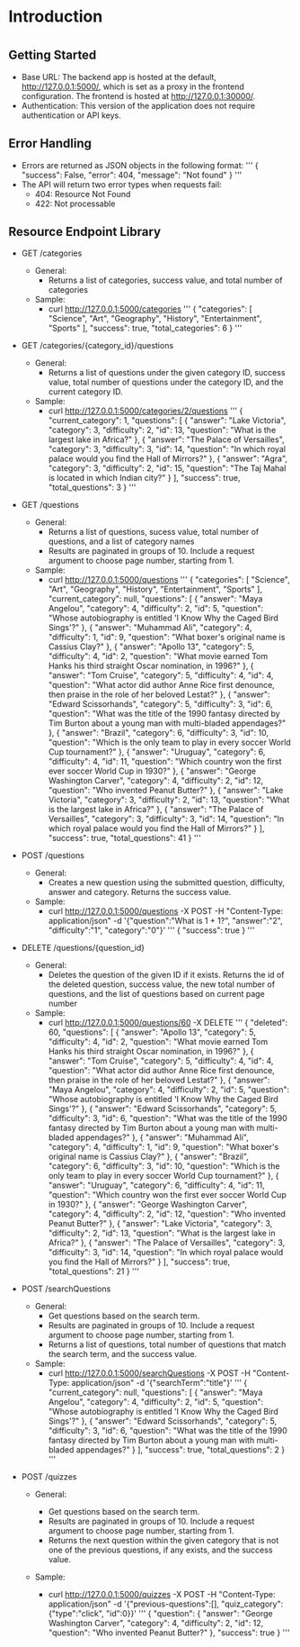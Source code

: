 # 
# Introduction
# 

## Getting Started
- Base URL: The backend app is hosted at the default, http://127.0.0.1:5000/, which is set as a proxy in the frontend configuration. The frontend is hosted at http://127.0.0.1:30000/. 
- Authentication: This version of the application does not require authentication or API keys. 

## Error Handling
- Errors are returned as JSON objects in the following format: 
    '''
    {
        "success": False, 
        "error": 404,
        "message": "Not found"
    }
    '''
- The API will return two error types when requests fail:
    - 404: Resource Not Found
    - 422: Not processable

## Resource Endpoint Library
- GET /categories
    - General: 
        - Returns a list of categories, success value, and total number of categories
    - Sample:
        - curl http://127.0.0.1:5000/categories
        '''
        {
            "categories": [
                "Science",
                "Art",
                "Geography",
                "History",
                "Entertainment",
                "Sports"
            ],
            "success": true,
            "total_categories": 6
        }
        '''

- GET /categories/{category_id}/questions
    - General:
        - Returns a list of questions under the given category ID, success value, total number of questions under the category ID, and the current category ID.
    - Sample:
        - curl http://127.0.0.1:5000/categories/2/questions
        '''
        {
            "current_category": 1, 
            "questions": [
                {
                    "answer": "Lake Victoria", 
                    "category": 3, 
                    "difficulty": 2, 
                    "id": 13, 
                    "question": "What is the largest lake in Africa?"
                }, 
                {
                    "answer": "The Palace of Versailles", 
                    "category": 3, 
                    "difficulty": 3, 
                    "id": 14, 
                    "question": "In which royal palace would you find the Hall of Mirrors?"
                }, 
                {
                    "answer": "Agra", 
                    "category": 3, 
                    "difficulty": 2, 
                    "id": 15, 
                    "question": "The Taj Mahal is located in which Indian city?"
                }
            ], 
            "success": true, 
            "total_questions": 3
        }
        '''

- GET /questions
    - General:
        - Returns a list of questions, sucess value, total number of questions, and a list of category names 
        - Results are paginated in groups of 10. Include a request argument to choose page number, starting from 1.
    - Sample:
        - curl http://127.0.0.1:5000/questions
            '''
            {
                "categories": [
                    "Science",
                    "Art",
                    "Geography",
                    "History",
                    "Entertainment",
                    "Sports"
                ],
                "current_category": null,
                "questions": [
                    {
                        "answer": "Maya Angelou",
                        "category": 4,
                        "difficulty": 2,
                        "id": 5,
                        "question": "Whose autobiography is entitled 'I Know Why the Caged Bird Sings'?"
                    },
                    {
                        "answer": "Muhammad Ali",
                        "category": 4,
                        "difficulty": 1,
                        "id": 9,
                        "question": "What boxer's original name is Cassius Clay?"
                    },
                    {
                        "answer": "Apollo 13",
                        "category": 5,
                        "difficulty": 4,
                        "id": 2,
                        "question": "What movie earned Tom Hanks his third straight Oscar nomination, in 1996?"
                    },
                    {
                        "answer": "Tom Cruise",
                        "category": 5,
                        "difficulty": 4,
                        "id": 4,
                        "question": "What actor did author Anne Rice first denounce, then praise in the role of her beloved Lestat?"
                    },
                    {
                        "answer": "Edward Scissorhands",
                        "category": 5,
                        "difficulty": 3,
                        "id": 6,
                        "question": "What was the title of the 1990 fantasy directed by Tim Burton about a young man with multi-bladed appendages?"
                    },
                    {
                        "answer": "Brazil",
                        "category": 6,
                        "difficulty": 3,
                        "id": 10,
                        "question": "Which is the only team to play in every soccer World Cup tournament?"
                    },
                    {
                        "answer": "Uruguay",
                        "category": 6,
                        "difficulty": 4,
                        "id": 11,
                        "question": "Which country won the first ever soccer World Cup in 1930?"
                    },
                    {
                        "answer": "George Washington Carver",
                        "category": 4,
                        "difficulty": 2,
                        "id": 12,
                        "question": "Who invented Peanut Butter?"
                    },
                    {
                        "answer": "Lake Victoria",
                        "category": 3,
                        "difficulty": 2,
                        "id": 13,
                        "question": "What is the largest lake in Africa?"
                    },
                    {
                        "answer": "The Palace of Versailles",
                        "category": 3,
                        "difficulty": 3,
                        "id": 14,
                        "question": "In which royal palace would you find the Hall of Mirrors?"
                    }
                ],
                "success": true,
                "total_questions": 41
            }
            '''

- POST /questions
    - General:
        - Creates a new question using the submitted question, difficulty, answer and category. Returns the success value. 
    - Sample:
        - curl http://127.0.0.1:5000/questions -X POST -H "Content-Type: application/json" -d '{"question":"What is 1 + 1?", "answer":"2", "difficulty":"1", "category":"0"}'
            '''
            {
                "success": true
            }
            '''

- DELETE /questions/{question_id}
    - General:
        - Deletes the question of the given ID if it exists. Returns the id of the deleted question, success value, the new total number of questions, and the list of questions based on current page number
    - Sample:
        - curl http://127.0.0.1:5000/questions/60 -X DELETE 
        '''
        {
            "deleted": 60, 
            "questions": [
                {
                    "answer": "Apollo 13", 
                    "category": 5, 
                    "difficulty": 4, 
                    "id": 2, 
                    "question": "What movie earned Tom Hanks his third straight Oscar nomination, in 1996?"
                }, 
                {
                    "answer": "Tom Cruise", 
                    "category": 5, 
                    "difficulty": 4, 
                    "id": 4, 
                    "question": "What actor did author Anne Rice first denounce, then praise in the role of her beloved Lestat?"
                }, 
                {
                    "answer": "Maya Angelou", 
                    "category": 4, 
                    "difficulty": 2, 
                    "id": 5, 
                    "question": "Whose autobiography is entitled 'I Know Why the Caged Bird Sings'?"
                }, 
                {
                    "answer": "Edward Scissorhands", 
                    "category": 5, 
                    "difficulty": 3, 
                    "id": 6, 
                    "question": "What was the title of the 1990 fantasy directed by Tim Burton about a young man with multi-bladed appendages?"
                }, 
                {
                    "answer": "Muhammad Ali", 
                    "category": 4, 
                    "difficulty": 1, 
                    "id": 9, 
                    "question": "What boxer's original name is Cassius Clay?"
                }, 
                {
                    "answer": "Brazil", 
                    "category": 6, 
                    "difficulty": 3, 
                    "id": 10, 
                    "question": "Which is the only team to play in every soccer World Cup tournament?"
                }, 
                {
                    "answer": "Uruguay", 
                    "category": 6, 
                    "difficulty": 4, 
                    "id": 11, 
                    "question": "Which country won the first ever soccer World Cup in 1930?"
                }, 
                {
                    "answer": "George Washington Carver", 
                    "category": 4, 
                    "difficulty": 2, 
                    "id": 12, 
                    "question": "Who invented Peanut Butter?"
                }, 
                {
                    "answer": "Lake Victoria", 
                    "category": 3, 
                    "difficulty": 2, 
                    "id": 13, 
                    "question": "What is the largest lake in Africa?"
                }, 
                {
                    "answer": "The Palace of Versailles", 
                    "category": 3, 
                    "difficulty": 3, 
                    "id": 14, 
                    "question": "In which royal palace would you find the Hall of Mirrors?"
                }
            ], 
                "success": true, 
                "total_questions": 21
        }
        '''

    
- POST /searchQuestions
    - General:
        - Get questions based on the search term. 
        - Results are paginated in groups of 10. Include a request argument to choose page number, starting from 1.
        - Returns a list of questions, total number of questions that match the search term, and the success value. 
    - Sample:
        - curl http://127.0.0.1:5000/searchQuestions -X POST -H "Content-Type: application/json" -d '{"searchTerm":"title"}'
        '''
        {
            "current_category": null, 
            "questions": [
                {
                    "answer": "Maya Angelou", 
                    "category": 4, 
                    "difficulty": 2, 
                    "id": 5, 
                    "question": "Whose autobiography is entitled 'I Know Why the Caged Bird Sings'?"
                }, 
                {
                    "answer": "Edward Scissorhands", 
                    "category": 5, 
                    "difficulty": 3, 
                    "id": 6, 
                    "question": "What was the title of the 1990 fantasy directed by Tim Burton about a young man with multi-bladed appendages?"
                }
            ], 
            "success": true, 
            "total_questions": 2
        }
        '''

- POST /quizzes
    - General:
        - Get questions based on the search term. 
        - Results are paginated in groups of 10. Include a request argument to choose page number, starting from 1.
        - Returns the next question within the given category that is not one of the previous questions, if any exists, and the success value. 
         
    - Sample:
        - curl http://127.0.0.1:5000/quizzes -X POST -H "Content-Type: application/json" -d '{"previous-questions":[], "quiz_category":{"type":"click", "id":0}}'
        '''
        {
            "question": {
                "answer": "George Washington Carver", 
                "category": 4, 
                "difficulty": 2, 
                "id": 12, 
                "question": "Who invented Peanut Butter?"
            }, 
            "success": true
        }
        '''

      